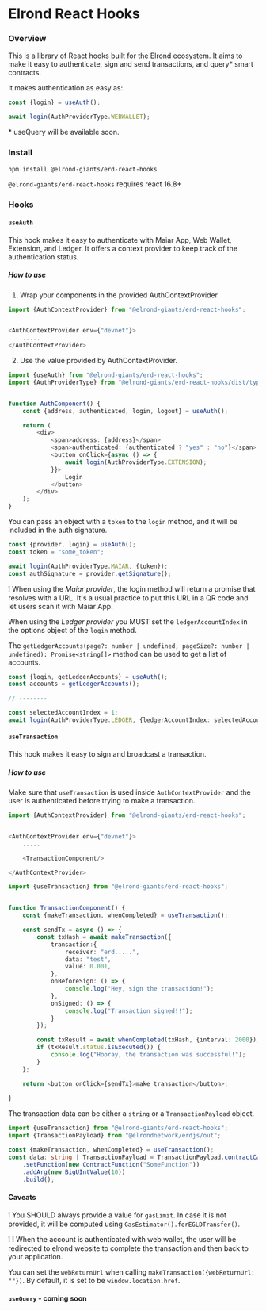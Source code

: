 # Elrond React Hooks

### Overview

This is a library of React hooks built for the Elrond ecosystem. It aims to make it easy to authenticate, sign and send
transactions, and query* smart contracts.

It makes authentication as easy as:

```typescript jsx
const {login} = useAuth();

await login(AuthProviderType.WEBWALLET);
```

&ast; useQuery will be available soon.

### Install

```bash
npm install @elrond-giants/erd-react-hooks
```

`@elrond-giants/erd-react-hooks` requires react 16.8+

### Hooks

#### `useAuth`

This hook makes it easy to authenticate with Maiar App, Web Wallet, Extension, and Ledger. It offers a context provider
to keep track of the authentication status.

##### How to use

1. Wrap your components in the provided AuthContextProvider.

```typescript jsx
import {AuthContextProvider} from "@elrond-giants/erd-react-hooks";


<AuthContextProvider env={"devnet"}>
    .....
</AuthContextProvider>
```

2. Use the value provided by AuthContextProvider.

```typescript jsx
import {useAuth} from "@elrond-giants/erd-react-hooks";
import {AuthProviderType} from "@elrond-giants/erd-react-hooks/dist/types";


function AuthComponent() {
    const {address, authenticated, login, logout} = useAuth();

    return (
        <div>
            <span>address: {address}</span>
            <span>authenticated: {authenticated ? "yes" : "no"}</span>
            <button onClick={async () => {
                await login(AuthProviderType.EXTENSION);
            }}>
                Login
            </button>
        </div>
    );
}
```

You can pass an object with a `token` to the `login` method, and it will be included in the auth signature.

```typescript
const {provider, login} = useAuth();
const token = "some_token";

await login(AuthProviderType.MAIAR, {token});
const authSignature = provider.getSignature();
```

:grey_exclamation: When using the *Maiar provider*, the login method will return a promise that resolves with a URL.
It's a usual practice to put this URL in a QR code and let users scan it with Maiar App.

When using the *Ledger provider* you MUST set the `ledgerAccountIndex` in the options object of the `login` method.

The `getLedgerAccounts(page?: number | undefined, pageSize?: number | undefined): Promise<string[]>` method can be used to get a list of accounts.

```typescript
const {login, getLedgerAccounts} = useAuth();
const accounts = getLedgerAccounts();

// --------

const selectedAccountIndex = 1;
await login(AuthProviderType.LEDGER, {ledgerAccountIndex: selectedAccountIndex});
```

#### `useTransaction`

This hook makes it easy to sign and broadcast a transaction.

##### How to use

Make sure that `useTransaction` is used inside `AuthContextProvider` and the user is authenticated before trying to make
a
transaction.

```typescript jsx
import {AuthContextProvider} from "@elrond-giants/erd-react-hooks";


<AuthContextProvider env={"devnet"}>
    .....

    <TransactionComponent/>

</AuthContextProvider>
````

```typescript jsx
import {useTransaction} from "@elrond-giants/erd-react-hooks";


function TransactionComponent() {
    const {makeTransaction, whenCompleted} = useTransaction();

    const sendTx = async () => {
        const txHash = await makeTransaction({
            transaction:{
                receiver: "erd.....",
                data: "test",
                value: 0.001,
            },
            onBeforeSign: () => {
                console.log("Hey, sign the transaction!");
            },
            onSigned: () => {
                console.log("Transaction signed!!");
            }
        });

        const txResult = await whenCompleted(txHash, {interval: 2000});
        if (txResult.status.isExecuted()) {
            console.log("Hooray, the transaction was successful!");
        }
    };

    return <button onClick={sendTx}>make transaction</button>;
    
}
```
The transaction data can be either a `string` or a `TransactionPayload` object.

```typescript jsx
import {useTransaction} from "@elrond-giants/erd-react-hooks";
import {TransactionPayload} from "@elrondnetwork/erdjs/out";

const {makeTransaction, whenCompleted} = useTransaction();
const data: string | TransactionPayload = TransactionPayload.contractCall()
    .setFunction(new ContractFunction("SomeFunction"))
    .addArg(new BigUIntValue(10))
    .build();

```

#### Caveats

:grey_exclamation: You SHOULD always provide a value for `gasLimit`. In case it is not provided, it will be computed using `GasEstimator().forEGLDTransfer()`.


:grey_exclamation: :grey_exclamation: When the account is authenticated with web wallet, the user will be redirected to elrond website to complete the transaction and then back to your application.

You can set the `webReturnUrl` when calling `makeTransaction({webReturnUrl: ""})`. By default, it is set to be `window.location.href`.

#### `useQuery` - coming soon
